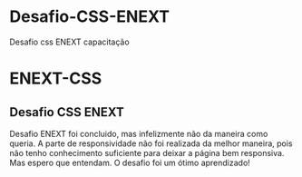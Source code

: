 # Desafio-CSS-ENEXT
Desafio css ENEXT capacitação
# ENEXT-CSS
Desafio CSS ENEXT
---
Desafio ENEXT foi concluido, mas infelizmente não da maneira como queria. A parte de responsividade não foi realizada da melhor maneira, pois não tenho conhecimento suficiente para deixar a página bem responsiva. Mas espero que entendam. O desafio foi um ótimo aprendizado!
